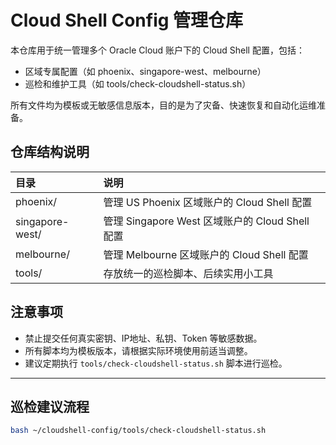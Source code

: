 # Cloud Shell Config 管理仓库

本仓库用于统一管理多个 Oracle Cloud 账户下的 Cloud Shell 配置，包括：

- 区域专属配置（如 phoenix、singapore-west、melbourne）
- 巡检和维护工具（如 tools/check-cloudshell-status.sh）

所有文件均为模板或无敏感信息版本，目的是为了灾备、快速恢复和自动化运维准备。

## 仓库结构说明

| 目录 | 说明 |
|:---|:---|
| phoenix/ | 管理 US Phoenix 区域账户的 Cloud Shell 配置 |
| singapore-west/ | 管理 Singapore West 区域账户的 Cloud Shell 配置 |
| melbourne/ | 管理 Melbourne 区域账户的 Cloud Shell 配置 |
| tools/ | 存放统一的巡检脚本、后续实用小工具 |

## 注意事项

- 禁止提交任何真实密钥、IP地址、私钥、Token 等敏感数据。
- 所有脚本均为模板版本，请根据实际环境使用前适当调整。
- 建议定期执行 `tools/check-cloudshell-status.sh` 脚本进行巡检。

---

## 巡检建议流程

```bash
bash ~/cloudshell-config/tools/check-cloudshell-status.sh
